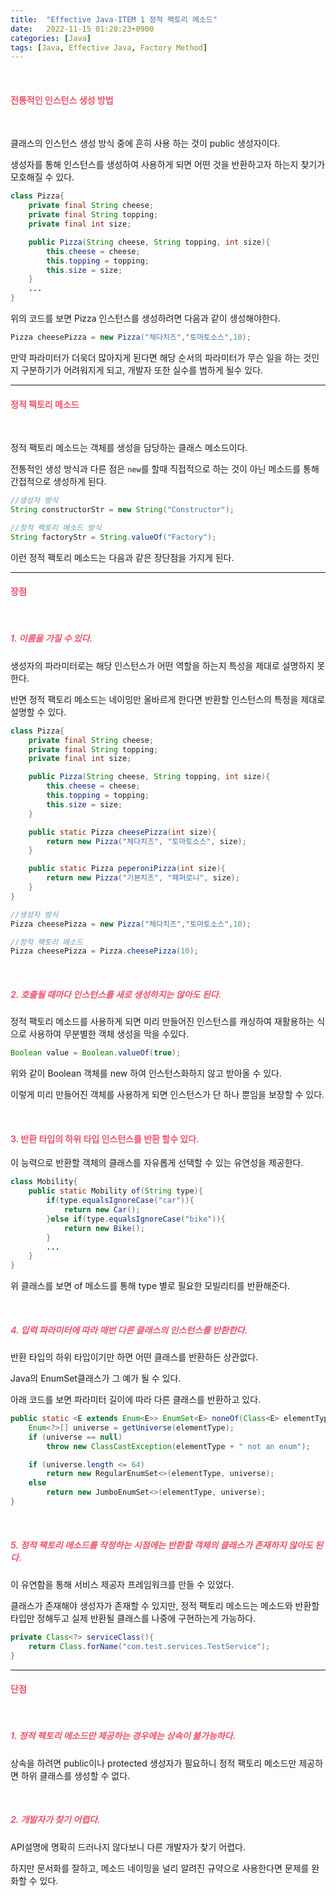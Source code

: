 ```yaml
---
title:  "Effective Java-ITEM 1 정적 팩토리 메소드"
date:   2022-11-15 01:20:23+0900
categories: [Java]
tags: [Java, Effective Java, Factory Method]
---
```

<br>

#### **<span style="color:#ef5369">전통적인 인스턴스 생성 방법</span>**

<br>

클래스의 인스턴스 생성 방식 중에 흔히 사용 하는 것이 public 생성자이다.

생성자를 통해 인스턴스를 생성하여 사용하게 되면 어떤 것을 반환하고자 하는지 찾기가 모호해질 수 있다.

```java
class Pizza{
	private final String cheese;
	private final String topping;
	private final int size;

	public Pizza(String cheese, String topping, int size){
		this.cheese = cheese;
		this.topping = topping;
		this.size = size;
	}
    ...
}
```

위의 코드를 보면 Pizza 인스턴스를 생성하려면 다음과 같이 생성해야한다.

```java
Pizza cheesePizza = new Pizza("체다치즈","토마토소스",10);
```

만약 파라미터가 더욱더 많아지게 된다면 해당 순서의 파라미터가 무슨 일을 하는 것인지 구분하기가 어려워지게 되고, 개발자 또한 실수를 범하게 될수 있다.

---

#### **<span style="color:#ef5369">정적 팩토리 메소드</span>**

<br>

정적 팩토리 메소드는 객체를 생성을 담당하는 클래스 메소드이다.

전통적인 생성 방식과 다른 점은 `new`를 할때 직접적으로 하는 것이 아닌 메소드를 통해 간접적으로 생성하게 된다.

```java
//생성자 방식
String constructorStr = new String("Constructor");

//정적 팩토리 메소드 방식
String factoryStr = String.valueOf("Factory");
```

이런 정적 팩토리 메소드는 다음과 같은 장단점을 가지게 된다.

---

#### **<span style="color:#ef5369">장점</span>**

<br>

##### **<span style="color:#ef5369">1. 이름을 가질 수 있다.</span>**


생성자의 파라미터로는 해당 인스턴스가 어떤 역할을 하는지 특성을 제대로 설명하지 못한다.

반면 정적 팩토리 메소드는 네이밍만 올바르게 한다면 반환할 인스턴스의 특정을 제대로 설명할 수 있다.

```java
class Pizza{
	private final String cheese;
	private final String topping;
	private final int size;

	public Pizza(String cheese, String topping, int size){
		this.cheese = cheese;
		this.topping = topping;
		this.size = size;
	}

	public static Pizza cheesePizza(int size){
		return new Pizza("체다치즈", "토마토소스", size);
	}

	public static Pizza peperoniPizza(int size){
		return new Pizza("기본치즈", "페퍼로니", size);
	}
}

//생성자 방식
Pizza cheesePizza = new Pizza("체다치즈","토마토소스",10);

//정적 팩토리 메소드
Pizza cheesePizza = Pizza.cheesePizza(10);
```

<br>

##### **<span style="color:#ef5369">2. 호출될 때마다 인스턴스를 새로 생성하지는 않아도 된다.</span>**


정적 팩토리 메소드를 사용하게 되면 미리 만들어진 인스턴스를 캐싱하여 재활용하는 식으로 사용하여 무분별한 객체 생성을 막을 수있다.

```java
Boolean value = Boolean.valueOf(true);
```

위와 같이 Boolean 객체를 new 하여 인스턴스화하지 않고 받아올 수 있다.

이렇게 미리 만들어진 객체를 사용하게 되면 인스턴스가 단 하나 뿐임을 보장할 수 있다.

<br>

#### **<span style="color:#ef5369">3. 반환 타입의 하위 타입 인스턴스를 반환 할수 있다.</span>**


이 능력으로 반환할 객체의 클래스를 자유롭게 선택할 수 있는 유연성을 제공한다.

```java
class Mobility{
	public static Mobility of(String type){
		if(type.equalsIgnoreCase("car")){
			return new Car();
		}else if(type.equalsIgnoreCase("bike")){
			return new Bike();
		}
		...
	}
}
```

위 클래스를 보면 of 메소드를 통해 type 별로 필요한 모빌리티를 반환해준다.
 
<br>

##### **<span style="color:#ef5369">4. 입력 파라미터에 따라 매번 다른 클래스의 인스턴스를 반환한다.</span>**


반환 타입의 하위 타입이기만 하면 어떤 클래스를 반환하든 상관없다.

Java의 EnumSet클래스가 그 예가 될 수 있다.

아래 코드를 보면 파라미터 길이에 따라 다른 클래스를 반환하고 있다.

```java
public static <E extends Enum<E>> EnumSet<E> noneOf(Class<E> elementType) {
	Enum<?>[] universe = getUniverse(elementType);
	if (universe == null)
		throw new ClassCastException(elementType + " not an enum");

	if (universe.length <= 64)
		return new RegularEnumSet<>(elementType, universe);
	else
		return new JumboEnumSet<>(elementType, universe);
}
```

<br>

##### **<span style="color:#ef5369">5. 정적 팩토리 메소드를 작정하는 시점에는 반환할 객체의 클래스가 존재하지 않아도 된다.</span>**


이 유연함을 통해 서비스 제공자 프레임워크를 만들 수 있었다.

클래스가 존재해야 생성자가 존재할 수 있지만, 정적 팩토리 메소드는 메소드와 반환할 타입만 정해두고 실제 반환될 클래스를 나중에 구현하는게 가능하다.

```java
private Class<?> serviceClass(){
	return Class.forName("com.test.services.TestService");
}
```

---

#### **<span style="color:#ef5369">단점</span>**

<br>

##### **<span style="color:#ef5369">1. 정적 팩토리 메소드만 제공하는 경우에는 상속이 불가능하다.</span>**


상속을 하려면 public이나 protected 생성자가 필요하니 정적 팩토리 메소드만 제공하면 하위 클래스를 생성할 수 없다.

<br>

##### **<span style="color:#ef5369">2. 개발자가 찾기 어렵다.</span>**


API설명에 명확히 드러나지 않다보니 다른 개발자가 찾기 어렵다.

하지만 문서화를 잘하고, 메소드 네이밍을 널리 알려진 규약으로 사용한다면 문제를 완화할 수 있다.
